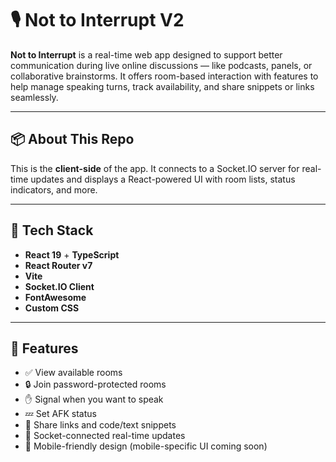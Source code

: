 # 🎙️ Not to Interrupt V2

**Not to Interrupt** is a real-time web app designed to support better communication during live online discussions — like podcasts, panels, or collaborative brainstorms. It offers room-based interaction with features to help manage speaking turns, track availability, and share snippets or links seamlessly.

---

## 📦 About This Repo

This is the **client-side** of the app. It connects to a Socket.IO server for real-time updates and displays a React-powered UI with room lists, status indicators, and more.

---

## 🧰 Tech Stack

- **React 19** + **TypeScript**
- **React Router v7**
- **Vite**
- **Socket.IO Client**
- **FontAwesome**
- **Custom CSS**

---

## 🚀 Features

- ✅ View available rooms
- 🔒 Join password-protected rooms
- ✋ Signal when you want to speak
- 💤 Set AFK status
- 🔗 Share links and code/text snippets
- 🧠 Socket-connected real-time updates
- 📱 Mobile-friendly design (mobile-specific UI coming soon)